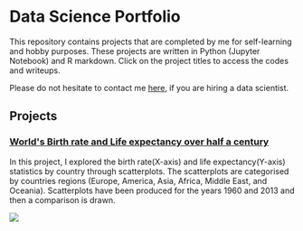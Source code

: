 # Data Science Portfolio

This repository contains projects that are completed by me for self-learning and hobby purposes. These projects are written in Python (Jupyter Notebook) and R markdown. Click on the project titles to access the codes and writeups. 

Please do not hesitate to contact me [here](https://www.linkedin.com/in/ismailhm), if you are hiring a data scientist. 

## Projects

### [World's Birth rate and Life expectancy over half a century](https://github.com/ismail-hm/Data-Science-Portfolio/blob/master/World's%20Birth%20rate%20and%20Life%20Expectancy%20over%20half%20a%20century.ipynb)

In this project, I explored the birth rate(X-axis) and life expectancy(Y-axis) statistics by country through scatterplots. The scatterplots are categorised by countries regions (Europe, America, Asia, Africa, Middle East, and Oceania). Scatterplots have been produced for the years 1960 and 2013 and then a comparison is drawn.


![](https://github.com/ismail-hm/Data-Science-Portfolio/blob/master/demo.png)
